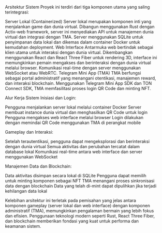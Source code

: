 Arsitektur Sistem
Proyek ini terdiri dari tiga komponen utama yang saling terintegrasi:

Server Lokal (Containerized)
Server lokal merupakan komponen inti yang menjalankan game dan dunia virtual. Dibangun menggunakan Rust dengan Actix-web framework, server ini menyediakan API untuk manajemen dunia virtual dan integrasi dengan TMA. Server menggunakan SQLite untuk penyimpanan data lokal dan dikemas dalam container Docker untuk kemudahan deployment.
Web Interface
Antarmuka web bertindak sebagai klien utama untuk interaksi dengan dunia virtual. Dikembangkan menggunakan React dan React Three Fiber untuk rendering 3D, interface ini memungkinkan pemain mengakses dan berinteraksi dengan dunia virtual melalui browser. Komunikasi real-time dengan server menggunakan WebSocket atau WebRTC.
Telegram Mini App (TMA)
TMA berfungsi sebagai portal administratif yang menangani otentikasi, manajemen reward, dan interaksi blockchain. Menggunakan Telegram Mini App SDK dan TON Connect SDK, TMA memfasilitasi proses login QR Code dan minting NFT.

Alur Kerja Sistem
Inisiasi dan Login:

Pengguna menjalankan server lokal melalui container Docker
Server membuat instance dunia virtual dan menghasilkan QR Code untuk login
Pengguna mengakses web interface melalui browser
Login dilakukan dengan memindai QR Code menggunakan TMA di perangkat mobile

Gameplay dan Interaksi:

Setelah terautentikasi, pengguna dapat mengeksplorasi dan berinteraksi dengan dunia virtual
Semua aktivitas dan perubahan tercatat dalam database lokal
Komunikasi real-time antara web interface dan server menggunakan WebSocket

Manajemen Data dan Blockchain:

Data aktivitas disimpan secara lokal di SQLite
Pengguna dapat memilih untuk minting komponen sebagai NFT
TMA menangani proses sinkronisasi data dengan blockchain
Data yang telah di-mint dapat dipulihkan jika terjadi kehilangan data lokal

Kelebihan arsitektur ini terletak pada pemisahan yang jelas antara komponen gameplay (server lokal dan web interface) dengan komponen administratif (TMA), memungkinkan pengalaman bermain yang lebih fokus dan efisien. Penggunaan teknologi modern seperti Rust, React Three Fiber, dan blockchain memberikan fondasi yang kuat untuk performa dan keamanan sistem.

